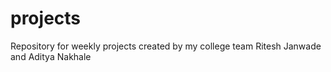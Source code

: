 # projects
Repository for weekly projects created by my college team Ritesh Janwade and Aditya Nakhale
